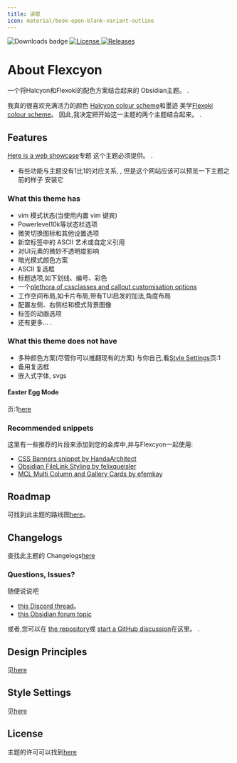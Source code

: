 ```yaml
---
title: 读取
icon: material/book-open-blank-variant-outline
---
```


<img src="https://img.shields.io/badge/downloads-900+-6E4E9B?style=for-the-badge&logo=obsidian&color=%23483699" alt="Downloads badge">
<a href="https://github.com/bladeacer/flexcyon/blob/master/LICENSE">
    <img src="https://img.shields.io/github/license/bladeacer/flexcyon?style=for-the-badge" alt="License">
</a>
<a href="https://github.com/bladeacer/flexcyon/releases">
    <img src="https://img.shields.io/github/v/release/bladeacer/flexcyon?style=for-the-badge&sort=semver" alt="Releases">
</a>

# About Flexcyon

一个将Halcyon和Flexoki的配色方案结合起来的 Obsidian主题。
.

我真的很喜欢充满活力的颜色
[Halcyon colour scheme](https://halcyon-theme.netlify.app/)和墨迹
美学[Flexoki colour scheme](https://stephango.com/flexoki)。
因此,我决定把开始这一主题的两个主题结合起来。
.

## Features

[Here is a web showcase](https://share.note.sx/jze8bimb)专题
这个主题必须提供。
.

- 有些功能与主题没有1比1的对应关系,
,
但是这个网站应该可以预览一下主题之前的样子
安装它

### What this theme has

- vim 模式状态(当使用内置 vim 键宾)
- Powerlevel10k等状态栏选项
- 微笑切换图标和其他设置选项
- 新空标签中的 ASCII 艺术或自定义引用
- 对UI元素的微妙不透明度影响
- 暗光模式颜色方案
- ASCII 复选框
- 标题选项,如下划线、编号、彩色
- 一个[plethora of cssclasses and callout customisation options](../Styling/CSS-Classes/index.md)
- 工作空间布局,如卡片布局,带有TUI启发的加法,角度布局
- 配置左侧、右侧栏和模式背景图像
- 标签的动画选项
- 还有更多...
.

### What this theme does not have

- 多种颜色方案(尽管你可以推翻现有的方案)
与你自己,看[Style Settings](../Styling/Style-Settings/index.md)页:1
- 备用复选框
- 嵌入式字体, svgs

#### Easter Egg Mode

页:1[here](./page-5.md)

### Recommended snippets

这里有一些推荐的片段来添加到您的金库中,并与Flexcyon一起使用:

- [CSS Banners snippet by HandaArchitect](https://github.com/HandaArchitect/obsidian-banner-snippet)
- [Obsidian FileLink Styling by felixqueisler](https://github.com/felixqueisler/Obsidian-FileLink-Styling)
- [MCL Multi Column and Gallery Cards by efemkay](https://github.com/efemkay/obsidian-modular-css-layout)

## Roadmap

可找到此主题的路线图[here](https://github.com/bladeacer/flexcyon/tree/master/docs/roadmap.md)。

## Changelogs

查找此主题的 Changelogs[here](../changelogs/index.md)

### Questions, Issues?

随便说说吧

- [this Discord thread](https://discord.com/channels/686053708261228577/1338130333698359357)。
- [this Obsidian forum topic](https://forum.obsidian.md/t/flexcyon-a-dark-theme-for-obsidian/99869)

或者,您可以在
[the repository](https://github.com/bladeacer/flexcyon/issues)或
[start a GitHub discussion](https://github.com/bladeacer/flexcyon/discussions)在这里。
.

## Design Principles

见[here](./page-4.md)

## Style Settings

见[here](../Styling/Style-Settings/index.md)

## License

主题的许可可以找到[here](./license.md)

